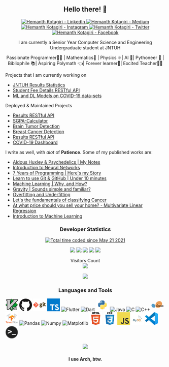 <p align="center">
    <h2 align="center"> Hello there! 👋</h2>
</p>

<p align="center">
    <a style href="https://linkedin.com/in/hemanth-kotagiri" target="_blank">
    <img alt="Hemanth Kotagiri - LinkedIn" width="22px" src="https://content.linkedin.com/content/dam/me/business/en-us/amp/brand-site/v2/bg/LI-Bug.svg.original.svg"/>
    </a>
    <a href="https://hemanth-kotagiri43.medium.com/" target="_blank">
    <img alt="Hemanth Kotagiri - Medium" width="22px" src="https://cdn4.iconfinder.com/data/icons/social-media-2210/24/Medium-512.png"/>
    </a>
    <a href="https://instagram.com/hemanth_43" target="_blank">
    <img alt="Hemanth Kotagiri - Instagram" width="22px" src="https://upload.wikimedia.org/wikipedia/commons/a/a5/Instagram_icon.png"/>
    </a>
    <a href="https://twitter.com/Hemanth043" target="_blank">
    <img alt="Hemanth Kotagiri - Twitter" width="22px" src="https://opendoor.digital/wp-content/uploads/2017/10/favicon-twitter.png"/>
    </a>
    <a href="https://www.facebook.com/hemanth.kotagiri.1/" target="_blank">
    <img alt="Hemanth Kotagiri - Facebook" width="22px" src="https://icons.iconarchive.com/icons/danleech/simple/256/facebook-icon.png" /> </a>
</p>

<p align="center">I am currently a Senior Year Computer Science and Engineering Undergraduate student at JNTUH</p>

<p align="center">Passionate Programmer👨‍💻 | Mathematics🎲 | Physics ⚛️| AI 🤖| Pythoneer 🐍 | Bibliophile 📚| Aspiring Polymath 👈| Forever learner📖| Excited Teacher👨‍🏫</p>

<p> Projects that I am currently working on </p>

- [JNTUH Results Statistics](https://jntuh-results-stats.vercel.app/)
- [Student Fee Details RESTful API](https://github.com/hemanth-kotagiri/clg-api)
- [ML and DL Models on COVID-19 data-sets](https://github.com/hemanth-kotagiri/COVID-19)

<p>Deployed & Maintained Projects</p>

- [Results RESTful API](https://github.com/hemanth-kotagiri/sgpa-rest-api)
- [SGPA-Calculator](https://github.com/hemanth-kotagiri/sgpa-calculator)
- [Brain Tumor Detection](https://github.com/hemanth-kotagiri/brain-tumor-detection)
- [Breast Cancer Detection](https://github.com/hemanth-kotagiri/breast_cancer_detection)
- [Results RESTful API](https://github.com/hemanth-kotagiri/sgpa-rest-api)
- [COVID-19 Dashboard](https://covid-india-dash-board.herokuapp.com/)

<p>
I write as well, with <i>alot</i> of <b>Patience</b>. Some of my published works are:
</p>

- [Aldous Huxley & Psychedelics | My Notes](https://hemanth-kotagiri43.medium.com/aldous-huxley-psychedelics-my-notes-dc2c48e02460)
- [Introduction to Neural Networks](https://hemanth-kotagiri43.medium.com/introduction-to-neural-networks-b707750018ad)
- [7 Years of Programming | Here's my Story](https://hemanth-kotagiri43.medium.com/7-years-of-programming-heres-my-story-d3dc6c1bf19f)
- [Learn to use Git & GitHub | Under 10 minutes](https://medium.com/geekculture/learn-to-use-git-github-under-10-minutes-3791188e7c5f)
- [Machine Learning | Why, and How?](https://hemanth-kotagiri43.medium.com/machine-learning-why-and-how-f528641dae0a)
- [Gravity | Sounds simple and familiar?](https://hemanth-kotagiri43.medium.com/gravity-sounds-simple-and-familiar-6efa35bcdcdf)
- [Overfitting and Underfitting](https://medium.com/analytics-vidhya/overfitting-and-underfitting-d04dbd985577)
- [Let's the fundamentals of classifying Cancer](https://hemanth-kotagiri43.medium.com/lets-learn-the-fundamentals-of-classifying-cancer-logistic-regression-20a1dd24e570)
- [At what price should you sell your home? - Multivariate Linear Regression](https://medium.com/mlearning-ai/at-what-price-should-you-sell-your-home-multivariate-linear-regression-a6824ec172b1)
- [Introduction to Machine Learning](https://hemanth-kotagiri43.medium.com/introduction-to-machine-learning-30a50cdec18e)

<h3 align="center"> Developer Statistics </h3>
<p align="center">
  <a target="_blank" href="https://wakatime.com/@b7310673-8836-4be4-94e5-219b9fe9f34f">
    <img src="https://wakatime.com/badge/user/b7310673-8836-4be4-94e5-219b9fe9f34f.svg" alt="Total time coded since May 21 2021" />
  </a>
</p>
<p align="center">
    <img width="400" src="https://wakatime.com/share/@hemanth43/24757253-5dc0-4a16-991a-4af1c7cb921d.svg">
    <img width="400" src="https://wakatime.com/share/@hemanth43/80d28707-78c4-42c7-a584-282ab21776ae.svg">
    <img width="400" src="https://wakatime.com/share/@hemanth43/f396d079-16ff-4579-8b81-274c4da10080.svg">
    <img width="400" src="https://wakatime.com/share/@hemanth43/a42084b5-b8a3-4621-a651-6ebeda712720.svg">
    <img src="https://github-readme-stats.vercel.app/api?username=hemanth-kotagiri&theme=gruvbox&count_private=true&show_icons=true">
<p>
<p align="center">
    Visitors Count <br />
    <img src="https://profile-counter.glitch.me/{hemanth-kotagiri}/count.svg">
</p>

<p align="center">
    <img src="https://githubactivitygraph.herokuapp.com/graph?username=hemanth-kotagiri&theme=redical">
</p>

<h3 align="center"> Languages and Tools </h3>

<p align="left">
  <img
    alt="Vim"
    width="40px"
    src="https://raw.githubusercontent.com/github/explore/80688e429a7d4ef2fca1e82350fe8e3517d3494d/topics/vim/vim.png"
  />
  <img
    alt="GitHub"
    width="40px"
    src="https://raw.githubusercontent.com/github/explore/78df643247d429f6cc873026c0622819ad797942/topics/github/github.png"
  />
  <img
    alt="Git"
    width="40px"
    src="https://raw.githubusercontent.com/github/explore/80688e429a7d4ef2fca1e82350fe8e3517d3494d/topics/git/git.png"
  />
  <img
    alt="TypeScript"
    width="40px"
    src="https://raw.githubusercontent.com/github/explore/80688e429a7d4ef2fca1e82350fe8e3517d3494d/topics/typescript/typescript.png"
  />
  <img
    alt="Flutter"
    width="40"
    src="https://avatars.githubusercontent.com/u/14101776?s=200&v=4"
  />
  <img
    alt="Dart"
    width="120"
    src="https://upload.wikimedia.org/wikipedia/commons/thumb/f/fe/Dart_programming_language_logo.svg/220px-Dart_programming_language_logo.svg.png"
  />
  <img alt = "Python" width="40px" src =
  https://raw.githubusercontent.com/github/explore/80688e429a7d4ef2fca1e82350fe8e3517d3494d/topics/python/python.png
  />
  <img
    alt="Java"
    width="30px"
    src="https://upload.wikimedia.org/wikipedia/en/thumb/3/30/Java_programming_language_logo.svg/800px-Java_programming_language_logo.svg.png"
  />
  <img
    alt="C"
    width="40px"
    src="https://www.techbaz.org/Course/img/c-logo.png"
  />
  <img
    alt="C++"
    width="40px"
    src="https://upload.wikimedia.org/wikipedia/commons/thumb/1/18/ISO_C%2B%2B_Logo.svg/306px-ISO_C%2B%2B_Logo.svg.png"
  />
  <img alt = "Scikit-Learn" width="40px" src =
  https://raw.githubusercontent.com/github/explore/80688e429a7d4ef2fca1e82350fe8e3517d3494d/topics/scikit-learn/scikit-learn.png
  /> <img alt = "Tensorflow" width="40px" src =
  https://raw.githubusercontent.com/github/explore/80688e429a7d4ef2fca1e82350fe8e3517d3494d/topics/tensorflow/tensorflow.png
  />
  <img
    alt="Pandas"
    width="100px"
    src="https://upload.wikimedia.org/wikipedia/commons/e/ed/Pandas_logo.svg"
  />
  <img alt = "Numpy" width="90px" src ="https://upload.wikimedia.org/wikipedia/commons/thumb/3/31/NumPy_logo_2020.svg/220px-NumPy_logo_2020.svg.png">
  <img alt = "Matplotlib" width =
  "100px" src =
  https://camo.githubusercontent.com/7cc5c1ce50d19bb148f96ffcb9b762201ad5e518/68747470733a2f2f6d6174706c6f746c69622e6f72672f5f7374617469632f6c6f676f322e737667
  />
  <img
    alt="HTML5"
    width="40px"
    src="https://raw.githubusercontent.com/github/explore/80688e429a7d4ef2fca1e82350fe8e3517d3494d/topics/html/html.png"
  />
  <img
    alt="CSS3"
    width="40px"
    src="https://raw.githubusercontent.com/github/explore/80688e429a7d4ef2fca1e82350fe8e3517d3494d/topics/css/css.png"
  />
  <img
    alt="JavaScript"
    width="40px"
    src="https://raw.githubusercontent.com/github/explore/80688e429a7d4ef2fca1e82350fe8e3517d3494d/topics/javascript/javascript.png"
  />
  <img
    alt="MySQL"
    width="40px"
    src="https://raw.githubusercontent.com/github/explore/80688e429a7d4ef2fca1e82350fe8e3517d3494d/topics/mysql/mysql.png"
  />
  <img
    alt="Visual Studio Code"
    width="40px"
    src="https://raw.githubusercontent.com/github/explore/80688e429a7d4ef2fca1e82350fe8e3517d3494d/topics/visual-studio-code/visual-studio-code.png"
  />
  <img alt="Terminal" width="40px"
  src="https://raw.githubusercontent.com/github/explore/80688e429a7d4ef2fca1e82350fe8e3517d3494d/topics/terminal/terminal.png"
  />
</p>
<p align="center">
<img  width=30 src="https://upload.wikimedia.org/wikipedia/commons/thumb/a/a5/Archlinux-icon-crystal-64.svg/1024px-Archlinux-icon-crystal-64.svg.png">
<h4 align="center" >I use Arch, btw.</h4>
</p>
